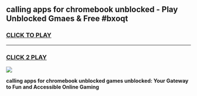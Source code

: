 
## calling apps for chromebook unblocked - Play Unblocked Gmaes & Free #bxoqt
<h3>
<a href="https://news.freeplayer.one?title=calling_apps_for_chromebook_unblocked&ref=26F">CLICK TO PLAY</a></h3>
<hr>

<h3>
<a href="https://news.freeplayer.one?title=calling_apps_for_chromebook_unblocked&ref=26F">CLICK 2 PLAY</a>
  
</h3>

<a href="https://news.freeplayer.one?title=calling_apps_for_chromebook_unblocked&ref=26F/"><img src="https://clearcache.store/games.png"></a>


**calling apps for chromebook unblocked games unblocked: Your Gateway to Fun and Accessible Online Gaming**
